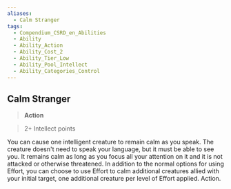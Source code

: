 ```yaml
---
aliases:
  - Calm Stranger
tags:
  - Compendium_CSRD_en_Abilities
  - Ability
  - Ability_Action
  - Ability_Cost_2
  - Ability_Tier_Low
  - Ability_Pool_Intellect
  - Ability_Categories_Control
---
```

  
    
## Calm Stranger    
>**Action**    
>2+ Intellect points  
    
You can cause one intelligent creature to remain calm as you speak. The creature doesn't need to speak your language, but it must be able to see you. It remains calm as long as you focus all your attention on it and it is not attacked or otherwise threatened. In addition to the normal options for using Effort, you can choose to use Effort to calm additional creatures allied with your initial target, one additional creature per level of Effort applied. Action.